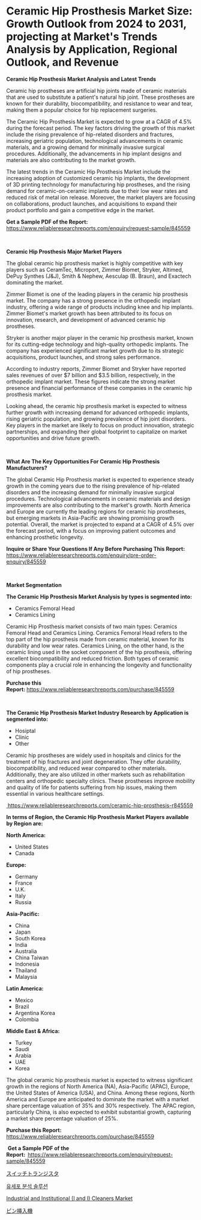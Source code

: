 <p><h1>Ceramic Hip Prosthesis Market Size: Growth Outlook from 2024 to 2031, projecting at Market's Trends Analysis by Application, Regional Outlook, and Revenue</h1></p><p><strong>Ceramic Hip Prosthesis Market Analysis and Latest Trends</strong></p>
<p><p>Ceramic hip prostheses are artificial hip joints made of ceramic materials that are used to substitute a patient's natural hip joint. These prostheses are known for their durability, biocompatibility, and resistance to wear and tear, making them a popular choice for hip replacement surgeries. </p><p>The Ceramic Hip Prosthesis Market is expected to grow at a CAGR of 4.5% during the forecast period. The key factors driving the growth of this market include the rising prevalence of hip-related disorders and fractures, increasing geriatric population, technological advancements in ceramic materials, and a growing demand for minimally invasive surgical procedures. Additionally, the advancements in hip implant designs and materials are also contributing to the market growth.</p><p>The latest trends in the Ceramic Hip Prosthesis Market include the increasing adoption of customized ceramic hip implants, the development of 3D printing technology for manufacturing hip prostheses, and the rising demand for ceramic-on-ceramic implants due to their low wear rates and reduced risk of metal ion release. Moreover, the market players are focusing on collaborations, product launches, and acquisitions to expand their product portfolio and gain a competitive edge in the market.</p></p>
<p><strong>Get a Sample PDF of the Report:&nbsp;</strong> <a href="https://www.reliableresearchreports.com/enquiry/request-sample/845559">https://www.reliableresearchreports.com/enquiry/request-sample/845559</a></p>
<p>&nbsp;</p>
<p><strong>Ceramic Hip Prosthesis Major Market Players</strong></p>
<p><p>The global ceramic hip prosthesis market is highly competitive with key players such as CeramTec, Microport, Zimmer Biomet, Stryker, Altimed, DePuy Synthes (J&J), Smith & Nephew, Aesculap (B. Braun), and Exactech dominating the market.</p><p>Zimmer Biomet is one of the leading players in the ceramic hip prosthesis market. The company has a strong presence in the orthopedic implant industry, offering a wide range of products including knee and hip implants. Zimmer Biomet's market growth has been attributed to its focus on innovation, research, and development of advanced ceramic hip prostheses.</p><p>Stryker is another major player in the ceramic hip prosthesis market, known for its cutting-edge technology and high-quality orthopedic implants. The company has experienced significant market growth due to its strategic acquisitions, product launches, and strong sales performance.</p><p>According to industry reports, Zimmer Biomet and Stryker have reported sales revenues of over $7 billion and $3.5 billion, respectively, in the orthopedic implant market. These figures indicate the strong market presence and financial performance of these companies in the ceramic hip prosthesis market.</p><p>Looking ahead, the ceramic hip prosthesis market is expected to witness further growth with increasing demand for advanced orthopedic implants, rising geriatric population, and growing prevalence of hip joint disorders. Key players in the market are likely to focus on product innovation, strategic partnerships, and expanding their global footprint to capitalize on market opportunities and drive future growth.</p></p>
<p>&nbsp;</p>
<p><strong>What Are The Key Opportunities For Ceramic Hip Prosthesis Manufacturers?</strong></p>
<p><p>The global Ceramic Hip Prosthesis market is expected to experience steady growth in the coming years due to the rising prevalence of hip-related disorders and the increasing demand for minimally invasive surgical procedures. Technological advancements in ceramic materials and design improvements are also contributing to the market's growth. North America and Europe are currently the leading regions for ceramic hip prostheses, but emerging markets in Asia-Pacific are showing promising growth potential. Overall, the market is projected to expand at a CAGR of 4.5% over the forecast period, with a focus on improving patient outcomes and enhancing prosthetic longevity.</p></p>
<p><strong>Inquire or Share Your Questions If Any Before Purchasing This Report:</strong> <a href="https://www.reliableresearchreports.com/enquiry/pre-order-enquiry/845559">https://www.reliableresearchreports.com/enquiry/pre-order-enquiry/845559</a></p>
<p>&nbsp;</p>
<p><strong>Market Segmentation</strong></p>
<p><strong>The Ceramic Hip Prosthesis Market Analysis by types is segmented into:</strong></p>
<p><ul><li>Ceramics Femoral Head</li><li>Ceramics Lining</li></ul></p>
<p><p>Ceramic Hip Prosthesis market consists of two main types: Ceramics Femoral Head and Ceramics Lining. Ceramics Femoral Head refers to the top part of the hip prosthesis made from ceramic material, known for its durability and low wear rates. Ceramics Lining, on the other hand, is the ceramic lining used in the socket component of the hip prosthesis, offering excellent biocompatibility and reduced friction. Both types of ceramic components play a crucial role in enhancing the longevity and functionality of hip prostheses.</p></p>
<p><strong>Purchase this Report:&nbsp;</strong><a href="https://www.reliableresearchreports.com/purchase/845559">https://www.reliableresearchreports.com/purchase/845559</a></p>
<p>&nbsp;</p>
<p><strong>The Ceramic Hip Prosthesis Market Industry Research by Application is segmented into:</strong></p>
<p><ul><li>Hosiptal</li><li>Clinic</li><li>Other</li></ul></p>
<p><p>Ceramic hip prostheses are widely used in hospitals and clinics for the treatment of hip fractures and joint degeneration. They offer durability, biocompatibility, and reduced wear compared to other materials. Additionally, they are also utilized in other markets such as rehabilitation centers and orthopedic specialty clinics. These prostheses improve mobility and quality of life for patients suffering from hip issues, making them essential in various healthcare settings.</p></p>
<p><a href="https://www.reliableresearchreports.com/ceramic-hip-prosthesis-r845559">&nbsp;https://www.reliableresearchreports.com/ceramic-hip-prosthesis-r845559</a></p>
<p><strong>In terms of Region, the Ceramic Hip Prosthesis Market Players available by Region are:</strong></p>
<p>
    <p> <strong> North America: </strong>
        <ul>
            <li>United States</li>
            <li>Canada</li>
        </ul>
        </p> 
    <p> <strong> Europe: </strong>
        <ul>
            <li>Germany</li>
            <li>France</li>
            <li>U.K.</li>
            <li>Italy</li>
            <li>Russia</li>
        </ul>
        </p> 
    <p> <strong> Asia-Pacific: </strong>
        <ul>
            <li>China</li>
            <li>Japan</li>
            <li>South Korea</li>
            <li>India</li>
            <li>Australia</li>
            <li>China Taiwan</li>
            <li>Indonesia</li>
            <li>Thailand</li>
            <li>Malaysia</li>
        </ul>
        </p> 
    <p> <strong> Latin America: </strong>
        <ul>
            <li>Mexico</li>
            <li>Brazil</li>
            <li>Argentina Korea</li>
            <li>Colombia</li>
        </ul>
        </p> 
    <p> <strong> Middle East & Africa: </strong>
        <ul>
            <li>Turkey</li>
            <li>Saudi</li>
            <li>Arabia</li>
            <li>UAE</li>
            <li>Korea</li>
        </ul>
    </p>
    </p>
<p><p>The global ceramic hip prosthesis market is expected to witness significant growth in the regions of North America (NA), Asia-Pacific (APAC), Europe, the United States of America (USA), and China. Among these regions, North America and Europe are anticipated to dominate the market with a market share percentage valuation of 35% and 30% respectively. The APAC region, particularly China, is also expected to exhibit substantial growth, capturing a market share percentage valuation of 25%.</p></p>
<p><strong>Purchase this Report: </strong><a href="https://www.reliableresearchreports.com/purchase/845559">https://www.reliableresearchreports.com/purchase/845559</a></p>
<p>&nbsp;<strong>Get a Sample PDF of the Report:&nbsp;&nbsp;</strong><a href="https://www.reliableresearchreports.com/enquiry/request-sample/845559">https://www.reliableresearchreports.com/enquiry/request-sample/845559</a></p>
<p><strong></strong></p>
<p><p><a href="https://medium.com/@jaylonlesch1993/%E3%82%B9%E3%82%A4%E3%83%83%E3%83%81%E3%83%88%E3%83%A9%E3%83%B3%E3%82%B8%E3%82%B9%E3%82%BF%E5%B8%82%E5%A0%B4%E3%83%AC%E3%83%9D%E3%83%BC%E3%83%88%E3%81%AB%E3%82%88%E3%82%8C%E3%81%B0-%E3%81%93%E3%81%AE%E5%B8%82%E5%A0%B4%E3%81%AE%E6%9C%80%E6%96%B0%E3%83%88%E3%83%AC%E3%83%B3%E3%83%89%E3%82%84%E6%88%90%E9%95%B7%E6%A9%9F%E4%BC%9A%E3%81%8C%E6%98%8E%E3%82%89%E3%81%8B%E3%81%AB%E3%81%95%E3%82%8C%E3%81%A6%E3%81%84%E3%81%BE%E3%81%99-4aee17483b86">スイッチトランジスタ</a></p><p><a href="https://medium.com/@dashawnrempel/%ED%9D%90%EB%A6%84-%EC%84%B8%ED%8F%AC-%EB%B6%84%EC%84%9D-%EC%86%94%EB%A3%A8%EC%85%98-%EC%8B%9C%EC%9E%A5-%EC%9D%B8%EC%82%AC%EC%9D%B4%ED%8A%B8-%EC%8B%9C%EC%9E%A5-%EB%8F%99%ED%96%A5-%EC%84%B1%EC%9E%A5-2024%EB%85%84%EB%B6%80%ED%84%B0-2031%EB%85%84%EA%B9%8C%EC%A7%80-%EC%98%88%EC%B8%A1%EB%90%9C-%EA%B2%83-28d92522b002">유세포 분석 솔루션</a></p><p><a href="https://issuu.com/reportprime-2/docs/industrial-and-institutional-i-and-i-cleaners-mark">Industrial and Institutional (I and I) Cleaners Market</a></p><p><a href="https://medium.com/@orlohagenes_12279/%E3%83%94%E3%83%B3%E6%8C%BF%E5%85%A5%E6%A9%9F%E5%B8%82%E5%A0%B4-%E5%B8%82%E5%A0%B4%E6%88%90%E9%95%B7%E7%8E%87-%E5%B8%82%E5%A0%B4%E3%83%88%E3%83%AC%E3%83%B3%E3%83%89-%E3%81%8A%E3%82%88%E3%81%B3%E6%88%90%E9%95%B7%E6%88%A6%E7%95%A5%E3%81%AB%E9%96%A2%E3%81%99%E3%82%8Binsights-25f4f8b05376">ピン挿入機</a></p></p>